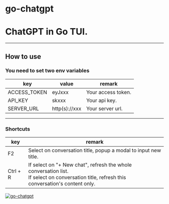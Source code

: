 # go-chatgpt

# ChatGPT in Go TUI.

---

## How to use

### You need to set two env variables

| key          | value         | remark             |
|--------------|---------------|--------------------|
| ACCESS_TOKEN | eyJxxx        | Your access token. |
| API_KEY      | skxxx         | Your api key.      |
| SERVER_URL   | http(s)://xxx | Your server url.   |

---

### Shortcuts

| key      | remark                                                                                                                                         |
|----------|------------------------------------------------------------------------------------------------------------------------------------------------|
| F2       | Select on conversation title, popup a modal to input new title.                                                                                |
| Ctrl + R | If select on "+ New chat", refresh the whole conversation list.<br/>If select on conversation title, refresh this conversation's content only. |

[![go-chatgpt](https://asciinema.org/a/al9lAio3ORHSp0KoUIbh2z2Dp.svg)](https://asciinema.org/a/al9lAio3ORHSp0KoUIbh2z2Dp?autoplay=1)
